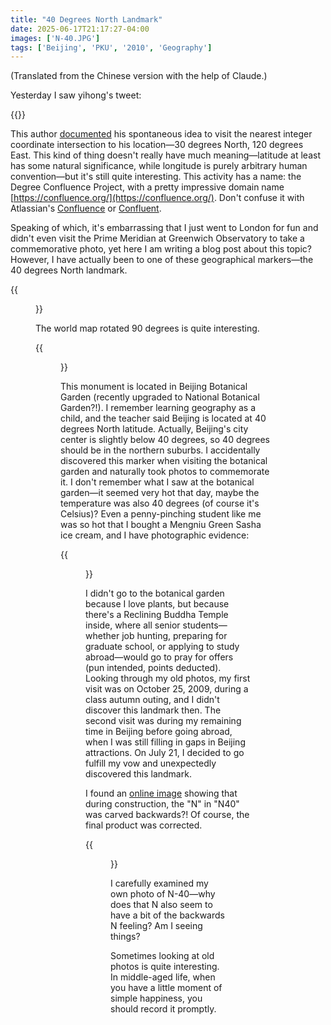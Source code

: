 ```yaml
---
title: "40 Degrees North Landmark"
date: 2025-06-17T21:17:27-04:00
images: ['N-40.JPG']
tags: ['Beijing', 'PKU', '2010', 'Geography']
---
```


(Translated from the Chinese version with the help of Claude.)

Yesterday I saw yihong's tweet:

{{<x user="yihong0618" id="1934438154007896574">}}

This author [documented](https://nano.ac/posts/63380003/) his spontaneous idea to visit the nearest integer coordinate intersection to his location—30 degrees North, 120 degrees East. This kind of thing doesn't really have much meaning—latitude at least has some natural significance, while longitude is purely arbitrary human convention—but it's still quite interesting. This activity has a name: the Degree Confluence Project, with a pretty impressive domain name [https://confluence.org/](https://confluence.org/). Don't confuse it with Atlassian's [Confluence](https://www.atlassian.com/software/confluence) or [Confluent](https://www.confluent.io/).

Speaking of which, it's embarrassing that I just went to London for fun and didn't even visit the Prime Meridian at Greenwich Observatory to take a commemorative photo, yet here I am writing a blog post about this topic? However, I have actually been to one of these geographical markers—the 40 degrees North landmark.

{{<figure src="./40-degrees.JPG" title="40 Degrees North Landmark">}}

The world map rotated 90 degrees is quite interesting.

{{<figure src="./N-40.JPG" title="40 Degrees North is right here">}}

This monument is located in Beijing Botanical Garden (recently upgraded to National Botanical Garden?!). I remember learning geography as a child, and the teacher said Beijing is located at 40 degrees North latitude. Actually, Beijing's city center is slightly below 40 degrees, so 40 degrees should be in the northern suburbs. I accidentally discovered this marker when visiting the botanical garden and naturally took photos to commemorate it. I don't remember what I saw at the botanical garden—it seemed very hot that day, maybe the temperature was also 40 degrees (of course it's Celsius)? Even a penny-pinching student like me was so hot that I bought a Mengniu Green Sasha ice cream, and I have photographic evidence:

{{<figure src="./ice-cream.JPG" title="Not sure why I took a picture for the ice cream">}}

I didn't go to the botanical garden because I love plants, but because there's a Reclining Buddha Temple inside, where all senior students—whether job hunting, preparing for graduate school, or applying to study abroad—would go to pray for offers (pun intended, points deducted). Looking through my old photos, my first visit was on October 25, 2009, during a class autumn outing, and I didn't discover this landmark then. The second visit was during my remaining time in Beijing before going abroad, when I was still filling in gaps in Beijing attractions. On July 21, I decided to go fulfill my vow and unexpectedly discovered this landmark.

I found an [online image](https://news.sohu.com/20071215/n254103579.shtml) showing that during construction, the "N" in "N40" was carved backwards?! Of course, the final product was corrected.

{{<figure src="./newspaper.jpg" title="N carved backwards">}}

I carefully examined my own photo of N-40—why does that N also seem to have a bit of the backwards N feeling? Am I seeing things?

Sometimes looking at old photos is quite interesting. In middle-aged life, when you have a little moment of simple happiness, you should record it promptly.
